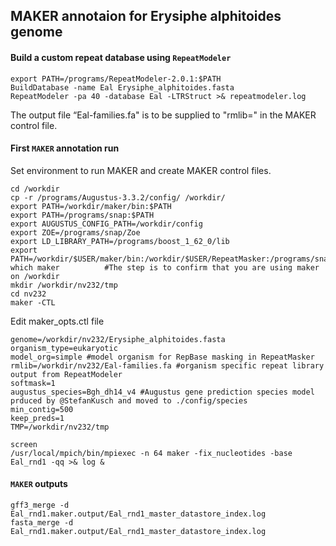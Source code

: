 ## MAKER annotaion for Erysiphe alphitoides genome 


#### Build a custom repeat database using `RepeatModeler`

```ShellSession
export PATH=/programs/RepeatModeler-2.0.1:$PATH
BuildDatabase -name Eal Erysiphe_alphitoides.fasta
RepeatModeler -pa 40 -database Eal -LTRStruct >& repeatmodeler.log
```
The output file “Eal-families.fa" is to be supplied to "rmlib=" in the MAKER control file.

#### First `MAKER` annotation run

Set environment to run MAKER and create MAKER control files.

```ShellSession
cd /workdir
cp -r /programs/Augustus-3.3.2/config/ /workdir/
export PATH=/workdir/maker/bin:$PATH
export PATH=/programs/snap:$PATH
export AUGUSTUS_CONFIG_PATH=/workdir/config
export ZOE=/programs/snap/Zoe
export LD_LIBRARY_PATH=/programs/boost_1_62_0/lib
export PATH=/workdir/$USER/maker/bin:/workdir/$USER/RepeatMasker:/programs/snap:$PATH
which maker          #The step is to confirm that you are using maker on /workdir
mkdir /workdir/nv232/tmp
cd nv232
maker -CTL
```

Edit maker_opts.ctl file

```
genome=/workdir/nv232/Erysiphe_alphitoides.fasta
organism_type=eukaryotic
model_org=simple #model organism for RepBase masking in RepeatMasker
rmlib=/workdir/nv232/Eal-families.fa #organism specific repeat library output from RepeatModeler 
softmask=1
augustus_species=Bgh_dh14_v4 #Augustus gene prediction species model prduced by @StefanKusch and moved to ./config/species
min_contig=500
keep_preds=1
TMP=/workdir/nv232/tmp
```

```ShellSession
screen
/usr/local/mpich/bin/mpiexec -n 64 maker -fix_nucleotides -base Eal_rnd1 -qq >& log &
```

#### `MAKER` outputs
```ShellSession
gff3_merge -d Eal_rnd1.maker.output/Eal_rnd1_master_datastore_index.log
fasta_merge -d Eal_rnd1.maker.output/Eal_rnd1_master_datastore_index.log
```
